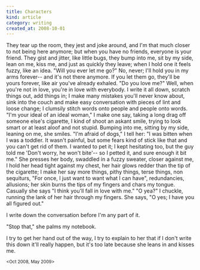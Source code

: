 ```yaml
---
title: Characters
kind: article
category: writing
created_at: 2008-10-01
---
```


They tear up the room,
they jest and joke around, and I'm that much closer to not being here anymore;
but when you have no friends,
everyone is your friend. They gist and jitter, like
little bugs, they bump into me, sit by my side, lean on me, kiss me, and
just as quickly they leave; when I hold one it feels fuzzy, like an idea.
"Will you ever let me go?" No, never; I'll hold you in my arms forever-- and
it's not there anymore. If you let them go, they'll be yours forever, like air
you've already exhaled. "Do you love me?" Well, when you're not in love, you're
in love with everybody.
I write it all down, scratch things out,
add things in; I make many mistakes you'll never know about, sink into the couch
and make easy conversation with pieces of lint and loose change; I clumsily
stitch words onto people and people onto words. "I'm your ideal of an ideal
woman," I make one say, taking a long drag off someone else's cigarette,
I kind of shoot
an askant smile, trying to look smart or at least aloof and not stupid.
Bumping into me, sitting by my side, leaning on me, she smiles.
"I'm afraid of
dogs," I tell her: "I was bitten when I was a toddler. It wasn't
painful, but some fears kind of stick
like that and you can't get rid of them. I wanted to pet it; I kept hesitating
too, but the guy told me 'Don't worry, he won't bite'-- so I petted it, and sure
enough it bit me." She presses her body, swaddled in a fuzzy sweater, closer
against me, I hold her head tight against my chest, her hair glows redder than
the tip of the cigarette; I make her say more things, pithy things, terse things,
non sequiturs, "For once, I just want to want what I can have", redundancies,
allusions; her skin burns the tips of my fingers and chars my tongue.
Casually she says "I think you'll fall in love with me." "O yea?" I
chuckle, running the lank of her hair through my fingers. She says, "O yes; I
have you all figured out."

I write down the conversation before I'm any part of it.

"Stop that," she palms my notebook.

I try to get her hand out of the way, I try to explain to her that if I don't
write this down it'll really happen, but it's too late because she leans in and
kisses me.


<small><Oct 2008, May 2009></small>

